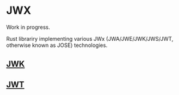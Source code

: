# JWX

Work in progress.

Rust librariry implementing various JWx (JWA/JWE/JWK/JWS/JWT, otherwise known as JOSE) technologies.

## [JWK](https://www.rfc-editor.org/rfc/rfc7517)

## [JWT](https://tools.ietf.org/html/rfc7519)
